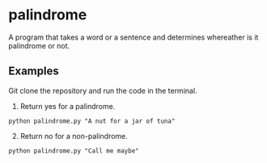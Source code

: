 # palindrome
A program that takes a word or a sentence and determines whereather is it palindrome or not.

## Examples

Git clone the repository and run the code in the terminal.

1. Return yes for a palindrome.

```
python palindrome.py "A nut for a jar of tuna"
```

2. Return no for a non-palindrome.

```
python palindrome.py "Call me maybe"
```
